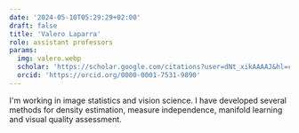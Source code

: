 ```yaml
---
date: '2024-05-10T05:29:29+02:00'
draft: false
title: 'Valero Laparra'
role: assistant professors
params:
  img: valero.webp
  scholar: 'https://scholar.google.com/citations?user=dNt_xikAAAAJ&hl=ca'
  orcid: 'https://orcid.org/0000-0001-7531-9890'
---
```


I'm working in image statistics and vision science. I have developed several methods for density estimation, measure independence, manifold learning and visual quality assessment.